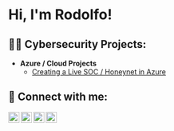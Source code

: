 <h1>Hi, I'm Rodolfo! <br/> 
  
  <!-- <a href="https://github.com/joshmadakor1">Programmer</a>, <a href="https://www.linkedin.com/in/joshmadakor/">Cybersecurity Professional</a>, <a href="https://www.youtube.com/c/joshmadakor">YouTuber</a></h1> -->

<h2>👨‍💻 Cybersecurity Projects:</h2>

- <b>Azure / Cloud Projects</b>
  - [Creating a Live SOC / Honeynet in Azure](https://github.com/thezerodays/Cloud-SOC)

<!-- <h2>📺 Popular YouTube Videos</h2>

- [How to get into Cybersecurity Starting From Zero](https://www.youtube.com/watch?v=a83ASGn_V_s)
- [A Day in the Life of a Cybersecurity Anayst](https://www.youtube.com/watch?v=uHy3oM7NnoU)
- [How to Create a KeyLogger (C#)](https://www.youtube.com/watch?v=N-L9hklSlNk)
- [Ransomware Demonstration (C#)](https://www.youtube.com/watch?v=OfvdQeh79s0)
- [Is WGU Legit?](https://www.youtube.com/watch?v=E2MwRWxDBkA)
-->
<h2> 🤳 Connect with me:</h2>

[<img align="left" alt="RodolfoLeal | YouTube" width="22px" src="https://cdn.jsdelivr.net/npm/simple-icons@v3/icons/youtube.svg" />][youtube]
[<img align="left" alt="RodolfoLeal | Twitter" width="22px" src="https://cdn.jsdelivr.net/npm/simple-icons@v3/icons/twitter.svg" />][twitter]
[<img align="left" alt="RodolfoLeal | LinkedIn" width="22px" src="https://cdn.jsdelivr.net/npm/simple-icons@v3/icons/linkedin.svg" />][linkedin]
[<img align="left" alt="RodolfoLeal | Instagram" width="22px" src="https://cdn.jsdelivr.net/npm/simple-icons@v3/icons/instagram.svg" />][instagram]

[twitter]: https://twitter.com/
[youtube]: https://www.youtube.com/
[instagram]: https://www.instagram.com/leal_life28/
[linkedin]: https://linkedin.com/in/rodolfo-leal-434a712a0
